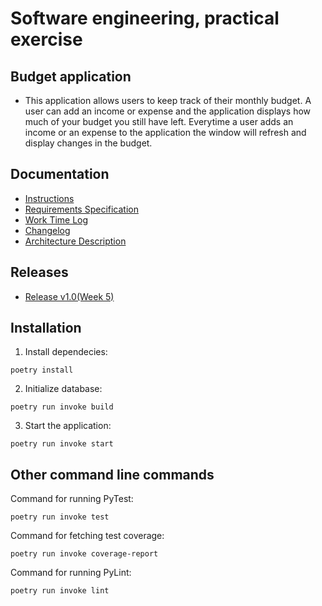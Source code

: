 # Software engineering, practical exercise

## Budget application
- This application allows users to keep track of their monthly budget. A user can add an income or expense and the application displays how much of your budget you still have left. Everytime a user adds an income or an expense to the application the window will refresh and display changes in the budget.

## Documentation

- [Instructions](https://github.com/niilolehtonen/ohte-harjoitustyo/blob/master/documents/instructions.md)
- [Requirements Specification](https://github.com/niilolehtonen/ohte-harjoitustyo/blob/master/documents/vaatimusmaarittely.md)
- [Work Time Log](https://github.com/niilolehtonen/ohte-harjoitustyo/blob/master/documents/tyoaikakirjanpito.md)
- [Changelog](https://github.com/niilolehtonen/ohte-harjoitustyo/blob/master/documents/changelog.md)
- [Architecture Description](https://github.com/niilolehtonen/ohte-harjoitustyo/blob/master/documents/architecture.md)

## Releases

- [Release v1.0(Week 5)](https://github.com/niilolehtonen/ohte-harjoitustyo/releases/tag/Week5)

## Installation

1. Install dependecies:

```
poetry install
```

2. Initialize database:

```
poetry run invoke build
```

3. Start the application:

```
poetry run invoke start
```

## Other command line commands

Command for running PyTest:

```
poetry run invoke test
```

Command for fetching test coverage:

```
poetry run invoke coverage-report
```

Command for running PyLint:
```
poetry run invoke lint
```
